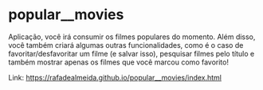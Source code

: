 # popular__movies
Aplicação, você irá consumir os filmes populares do momento. Além disso, você também criará algumas outras funcionalidades, como é o caso de favoritar/desfavoritar um filme (e salvar isso), pesquisar filmes pelo título e também mostrar apenas os filmes que você marcou como favorito!


Link: https://rafadealmeida.github.io/popular__movies/index.html

